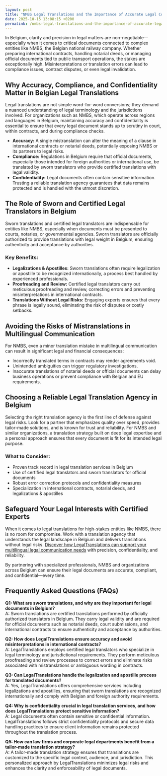 ```yaml
---
layout: post
title: "NMBS Legal Translations and the Importance of Accurate Legal Communication"
date: 2025-10-15 13:08:15 +0200
permalink: /nmbs-legal-translations-and-the-importance-of-accurate-legal-communication/
---
```

In Belgium, clarity and precision in legal matters are non-negotiable—especially when it comes to critical documents connected to complex entities like NMBS, the Belgian national railway company. Whether preparing international contracts, handling notarial deeds, or managing official documents tied to public transport operations, the stakes are exceptionally high. Misinterpretations or translation errors can lead to compliance issues, contract disputes, or even legal invalidation.

## Why Accuracy, Compliance, and Confidentiality Matter in Belgian Legal Translations

Legal translations are not simple word-for-word conversions; they demand a nuanced understanding of legal terminology and the jurisdictions involved. For organizations such as NMBS, which operate across regions and languages in Belgium, maintaining accuracy and confidentiality is essential to ensure that every legal document stands up to scrutiny in court, within contracts, and during compliance checks.

- **Accuracy:** A single mistranslation can alter the meaning of a clause in international contracts or notarial deeds, potentially exposing NMBS or its partners to legal risks.
- **Compliance:** Regulations in Belgium require that official documents, especially those intended for foreign authorities or international use, be translated by sworn translators who provide certified translations with legal validity.
- **Confidentiality:** Legal documents often contain sensitive information. Trusting a reliable translation agency guarantees that data remains protected and is handled with the utmost discretion.

## The Role of Sworn and Certified Legal Translators in Belgium

Sworn translations and certified legal translators are indispensable for entities like NMBS, especially when documents must be presented to courts, notaries, or governmental agencies. Sworn translators are officially authorized to provide translations with legal weight in Belgium, ensuring authenticity and acceptance by authorities.

### Key Benefits:

- **Legalizations & Apostilles:** Sworn translations often require legalization or apostille to be recognized internationally, a process best handled by experienced professionals.
- **Proofreading and Review:** Certified legal translators carry out meticulous proofreading and review, correcting errors and preventing misinterpretations in international contracts.
- **Translations Without Legal Risks:** Engaging experts ensures that every phrase is legally sound, eliminating the risk of disputes or costly setbacks.

## Avoiding the Risks of Mistranslations in Multilingual Communication

For NMBS, even a minor translation mistake in multilingual communication can result in significant legal and financial consequences:

- Incorrectly translated terms in contracts may render agreements void.
- Unintended ambiguities can trigger regulatory investigations.
- Inaccurate translations of notarial deeds or official documents can delay business operations or prevent compliance with Belgian and EU requirements.

## Choosing a Reliable Legal Translation Agency in Belgium

Selecting the right translation agency is the first line of defense against legal risks. Look for a partner that emphasizes quality over speed, provides tailor-made solutions, and is known for trust and reliability. For NMBS and similar organizations, a translation strategy built on deep legal expertise and a personal approach ensures that every document is fit for its intended legal purpose.

### What to Consider:

- Proven track record in legal translation services in Belgium
- Use of certified legal translators and sworn translators for official documents
- Robust error correction protocols and confidentiality measures
- Specialization in international contracts, notarial deeds, and legalizations & apostilles

## Safeguard Your Legal Interests with Certified Experts

When it comes to legal translations for high-stakes entities like NMBS, there is no room for compromise. Work with a translation agency that understands the legal landscape in Belgium and delivers translations without legal risks. [Discover how LegalTranslations can support your multilingual legal communication needs](https://www.legaltranslations.be/) with precision, confidentiality, and reliability.

By partnering with specialized professionals, NMBS and organizations across Belgium can ensure their legal documents are accurate, compliant, and confidential—every time.

## Frequently Asked Questions (FAQs)

**Q1: What are sworn translations, and why are they important for legal documents in Belgium?**  
A: Sworn translations are certified translations performed by officially authorized translators in Belgium. They carry legal validity and are required for official documents such as notarial deeds, court submissions, and international contracts to ensure authenticity and acceptance by authorities.

**Q2: How does LegalTranslations ensure accuracy and avoid misinterpretations in international contracts?**  
A: LegalTranslations employs certified legal translators who specialize in legal terminology and jurisdictional requirements. They perform meticulous proofreading and review processes to correct errors and eliminate risks associated with mistranslations or ambiguous wording in contracts.

**Q3: Can LegalTranslations handle the legalization and apostille process for translated documents?**  
A: Yes, LegalTranslations offers comprehensive services including legalizations and apostilles, ensuring that sworn translations are recognized internationally and comply with Belgian and foreign authority requirements.

**Q4: Why is confidentiality crucial in legal translation services, and how does LegalTranslations protect sensitive information?**  
A: Legal documents often contain sensitive or confidential information. LegalTranslations follows strict confidentiality protocols and secure data handling practices to ensure client information remains protected throughout the translation process.

**Q5: How can law firms and corporate legal departments benefit from a tailor-made translation strategy?**  
A: A tailor-made translation strategy ensures that translations are customized to the specific legal context, audience, and jurisdiction. This personalized approach by LegalTranslations minimizes legal risks and enhances the clarity and enforceability of legal documents.

<script type="application/ld+json">
{
  "@context": "https://schema.org",
  "@type": "BlogPosting",
  "headline": "NMBS Legal Translations and the Importance of Accurate Legal Communication",
  "description": "Explore the critical role of sworn and certified legal translations for NMBS and other Belgian organizations, emphasizing accuracy, compliance, and confidentiality in multilingual legal communication.",
  "author": {
    "@type": "Person",
    "name": "Legal Translations"
  },
  "publisher": {
    "@type": "Organization",
    "name": "Legal Translations",
    "logo": {
      "@type": "ImageObject",
      "url": "https://www.legaltranslations.be/logo.png"
    }
  },
  "mainEntityOfPage": {
    "@type": "WebPage",
    "@id": "https://www.legaltranslations.be/blog/nmbs-legal-translations"
  },
  "datePublished": "2024-06-01",
  "dateModified": "2024-06-01"
}
</script>

<script type="application/ld+json">
{
  "@context": "https://schema.org",
  "@type": "FAQPage",
  "mainEntity": [
    {
      "@type": "Question",
      "name": "What are sworn translations, and why are they important for legal documents in Belgium?",
      "acceptedAnswer": {
        "@type": "Answer",
        "text": "Sworn translations are certified translations performed by officially authorized translators in Belgium. They carry legal validity and are required for official documents such as notarial deeds, court submissions, and international contracts to ensure authenticity and acceptance by authorities."
      }
    },
    {
      "@type": "Question",
      "name": "How does LegalTranslations ensure accuracy and avoid misinterpretations in international contracts?",
      "acceptedAnswer": {
        "@type": "Answer",
        "text": "LegalTranslations employs certified legal translators who specialize in legal terminology and jurisdictional requirements. They perform meticulous proofreading and review processes to correct errors and eliminate risks associated with mistranslations or ambiguous wording in contracts."
      }
    },
    {
      "@type": "Question",
      "name": "Can LegalTranslations handle the legalization and apostille process for translated documents?",
      "acceptedAnswer": {
        "@type": "Answer",
        "text": "Yes, LegalTranslations offers comprehensive services including legalizations and apostilles, ensuring that sworn translations are recognized internationally and comply with Belgian and foreign authority requirements."
      }
    },
    {
      "@type": "Question",
      "name": "Why is confidentiality crucial in legal translation services, and how does LegalTranslations protect sensitive information?",
      "acceptedAnswer": {
        "@type": "Answer",
        "text": "Legal documents often contain sensitive or confidential information. LegalTranslations follows strict confidentiality protocols and secure data handling practices to ensure client information remains protected throughout the translation process."
      }
    },
    {
      "@type": "Question",
      "name": "How can law firms and corporate legal departments benefit from a tailor-made translation strategy?",
      "acceptedAnswer": {
        "@type": "Answer",
        "text": "A tailor-made translation strategy ensures that translations are customized to the specific legal context, audience, and jurisdiction. This personalized approach by LegalTranslations minimizes legal risks and enhances the clarity and enforceability of legal documents."
      }
    }
  ]
}
</script>